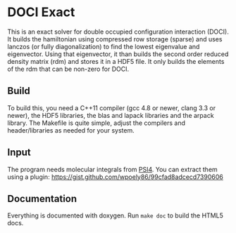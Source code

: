 DOCI Exact
==========

This is an exact solver for double occupied configuration interaction (DOCI).
It builds the hamiltonian using compressed row storage (sparse) and uses
lanczos (or fully diagonalization) to find the lowest eigenvalue and
eigenvector. Using that eigenvector, it than builds the second order reduced
density matrix (rdm) and stores it in a HDF5 file. It only builds the
elements of the rdm that can be non-zero for DOCI.

Build
-----
To build this, you need a C++11 compiler (gcc 4.8 or newer, clang 3.3 or newer),
the HDF5 libraries, the blas and lapack libraries and the arpack library. The
Makefile is quite simple, adjust the compilers and header/libraries as needed
for your system.

Input
-----
The program needs molecular integrals from [PSI4](https://github.com/psi4/psi4public). 
You can extract them using a plugin: https://gist.github.com/wpoely86/99cfad8adcecd7390606 

Documentation
-------------
Everything is documented with doxygen. Run `make doc` to build the HTML5 docs.
